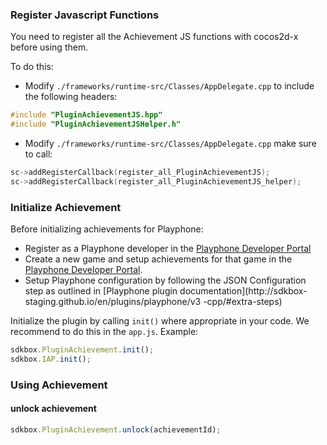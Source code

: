 ### Register Javascript Functions
You need to register all the Achievement JS functions with cocos2d-x before using them.

To do this:
* Modify `./frameworks/runtime-src/Classes/AppDelegate.cpp` to include the following headers:
```cpp
#include "PluginAchievementJS.hpp"
#include "PluginAchievementJSHelper.h"
```

* Modify `./frameworks/runtime-src/Classes/AppDelegate.cpp` make sure to call:
```cpp
sc->addRegisterCallback(register_all_PluginAchievementJS);
sc->addRegisterCallback(register_all_PluginAchievementJS_helper);
```

### Initialize Achievement
Before initializing achievements for Playphone:
  - Register as a Playphone developer in the [Playphone Developer Portal](http://developer.playphone.com)
  - Create a new game and setup achievements for that game in the [Playphone
   Developer Portal](https://developer.playphone.com/games).
  - Setup Playphone configuration by following the JSON Configuration step as outlined in [Playphone plugin documentation](http://sdkbox- staging.github.io/en/plugins/playphone/v3 -cpp/#extra-steps)

Initialize the plugin by calling `init()` where appropriate in your code. We
recommend to do this in the `app.js`. Example:
```javascript
sdkbox.PluginAchievement.init();
sdkbox.IAP.init();
```

### Using Achievement
#### unlock achievement
```javascript
sdkbox.PluginAchievement.unlock(achievementId);
```
